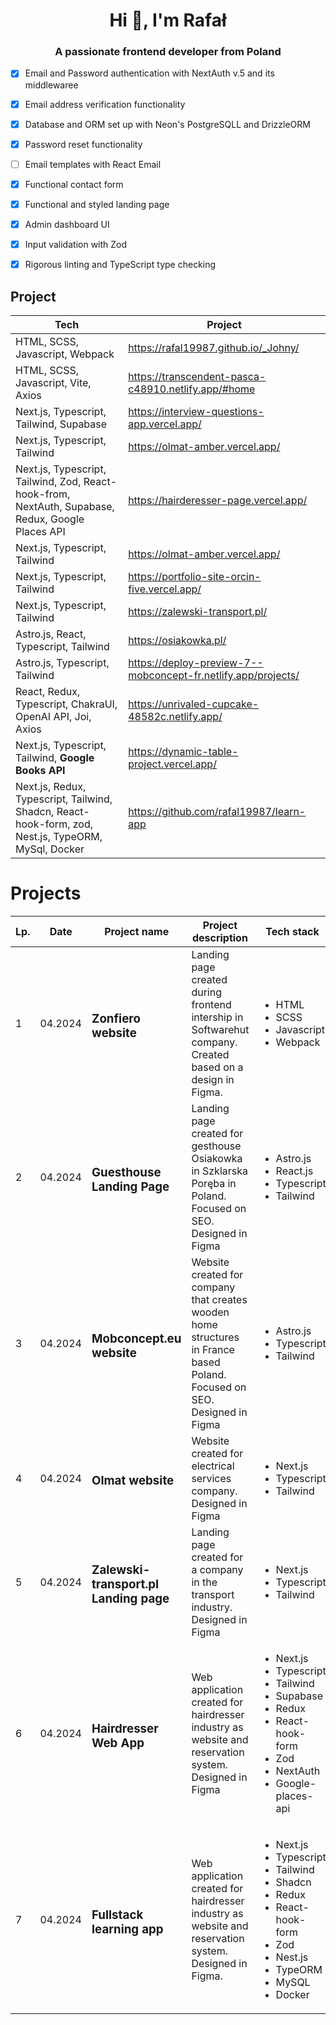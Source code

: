 <h1 align="center">Hi 👋, I'm Rafał</h1>
<h3 align="center">A passionate frontend developer from Poland</h3>

- [x] Email and Password authentication with NextAuth v.5 and its middlewaree
- [x] Email address verification functionality
- [x] Database and ORM set up with Neon's PostgreSQLL and DrizzleORM
- [x] Password reset functionality
- [ ] Email templates with React Email
- [x] Functional contact form
- [x] Functional and styled landing page
- [x] Admin dashboard UI
- [x] Input validation with Zod
- [x] Rigorous linting and TypeScript type checking


## Project
| Tech | Project |
| ----- | ------ |
| HTML, SCSS, Javascript, Webpack | https://rafal19987.github.io/_Johny/ |
| HTML, SCSS, Javascript, Vite, Axios | https://transcendent-pasca-c48910.netlify.app/#home |
| Next.js, Typescript, Tailwind, Supabase | https://interview-questions-app.vercel.app/ |
| Next.js, Typescript, Tailwind | https://olmat-amber.vercel.app/ |
| Next.js, Typescript, Tailwind, Zod, React-hook-from, NextAuth, Supabase, Redux, Google Places API | https://hairderesser-page.vercel.app/ |
| Next.js, Typescript, Tailwind | https://olmat-amber.vercel.app/ |
| Next.js, Typescript, Tailwind | https://portfolio-site-orcin-five.vercel.app/ |
| Next.js, Typescript, Tailwind | https://zalewski-transport.pl/ |
| Astro.js, React, Typescript, Tailwind | https://osiakowka.pl/ |
| Astro.js, Typescript, Tailwind | https://deploy-preview-7--mobconcept-fr.netlify.app/projects/ |
| React, Redux, Typescript, ChakraUI, OpenAI API, Joi, Axios | https://unrivaled-cupcake-48582c.netlify.app/ |
| Next.js, Typescript, Tailwind, <strong>Google Books API</strong> | https://dynamic-table-project.vercel.app/ |
| Next.js, Redux, Typescript, Tailwind, Shadcn, React-hook-form, zod, Nest.js, TypeORM, MySql, Docker  | https://github.com/rafal19987/learn-app |

# Projects

<table>
  <thead>
    <tr>
      <th>Lp.</th>
      <th>Date</th>
      <th>Project name</th>
      <th>Project description</th>
      <th>Tech stack</th>
      <th>Links</th>
    </tr>
  </thead>
  <tbody>    
    <tr>
      <td>1</td>
      <td>04.2024</td>
      <td>
        <h3>Zonfiero website</h3>
      </td>
      <td>Landing page created during frontend intership in Softwarehut company. Created based on a design in Figma.</td>
      <td>   
        <ul>
          <li>HTML</li>
          <li>SCSS</li>
          <li>Javascript</li>
          <li>Webpack</li>
        </ul>
      </td>
      <td>  
        - Live [https://rafal19987.github.io/_Johny/](https://rafal19987.github.io/_Johny/)
      </td>
    </tr>
    <tr>
      <td>2</td>
      <td>04.2024</td>
      <td>
        <h3>Guesthouse Landing Page</h3>
      </td>
      <td>Landing page created for gesthouse Osiakowka in Szklarska Poręba in Poland. Focused on SEO. Designed in Figma</td>
      <td>   
        <ul>
          <li>Astro.js</li>
          <li>React.js</li>
          <li>Typescript</li>
          <li>Tailwind</li>
        </ul>
      </td>
      <td>  
        - Live [https://rafal19987.github.io/_Johny/](https://rafal19987.github.io/_Johny/)
      </td>
    </tr>
    <tr>
      <td>3</td>
      <td>04.2024</td>
      <td>
        <h3>Mobconcept.eu website</h3>
      </td>
      <td>Website created for company that creates wooden home structures in France based Poland. Focused on SEO. Designed in Figma</td>
      <td>   
        <ul>
          <li>Astro.js</li>
          <li>Typescript</li>
          <li>Tailwind</li>
        </ul>
      </td>
      <td>  
        - Live [https://rafal19987.github.io/_Johny/](https://rafal19987.github.io/_Johny/)
      </td>
    </tr>
    <tr>
      <td>4</td>
      <td>04.2024</td>
      <td>
        <h3>Olmat website</h3>
      </td>
      <td>Website created for electrical services company. Designed in Figma</td>
      <td>   
        <ul>
          <li>Next.js</li>
          <li>Typescript</li>
          <li>Tailwind</li>
        </ul>
      </td>
      <td>  
        - Live [https://rafal19987.github.io/_Johny/](https://rafal19987.github.io/_Johny/)
      </td>
    </tr>
    <tr>
      <td>5</td>
      <td>04.2024</td>
      <td>
        <h3>Zalewski-transport.pl Landing page</h3>
      </td>
      <td>Landing page created for a company in the transport industry. Designed in Figma</td>
      <td>   
        <ul>
          <li>Next.js</li>
          <li>Typescript</li>
          <li>Tailwind</li>
        </ul>
      </td>
      <td>  
        - Live [https://rafal19987.github.io/_Johny/](https://rafal19987.github.io/_Johny/)
      </td>
    </tr>
    <tr>
      <td>6</td>
      <td>04.2024</td>
      <td>
        <h3>Hairdresser Web App</h3>
      </td>
      <td>Web application created for hairdresser industry as website and reservation system. Designed in Figma</td>
      <td>   
        <ul>
          <li>Next.js</li>
          <li>Typescript</li>
          <li>Tailwind</li>
          <li>Supabase</li>
          <li>Redux</li>
          <li>React-hook-form</li>
          <li>Zod</li>
          <li>NextAuth</li>
          <li>Google-places-api</li>
        </ul>
      </td>
      <td>  
        - Live [https://rafal19987.github.io/_Johny/](https://rafal19987.github.io/_Johny/)
      </td>
    </tr>
    <tr>
      <td>7</td>
      <td>04.2024</td>
      <td>
        <h3>Fullstack learning app</h3>
      </td>
      <td>Web application created for hairdresser industry as website and reservation system. Designed in Figma.</td>
      <td>   
        <ul>
          <li>Next.js</li>
          <li>Typescript</li>
          <li>Tailwind</li>
          <li>Shadcn</li>
          <li>Redux</li>
          <li>React-hook-form</li>
          <li>Zod</li>
          <li>Nest.js</li>
          <li>TypeORM</li>
          <li>MySQL</li>
          <li>Docker</li>
        </ul>
      </td>
      <td>  
        - Live [https://rafal19987.github.io/_Johny/](https://rafal19987.github.io/_Johny/)
      </td>
    </tr>
  </tbody>  
</table>

